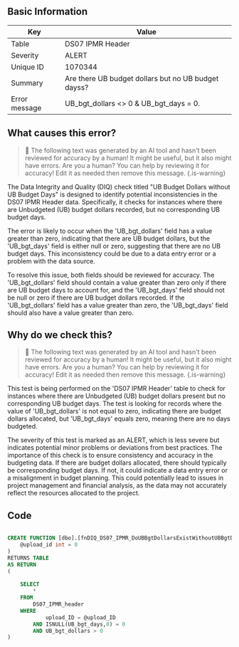 ## Basic Information
| Key         | Value          |
|-------------|----------------|
| Table       | DS07 IPMR Header |
| Severity    | ALERT |
| Unique ID   | 1070344   |
| Summary     | Are there UB budget dollars but no UB budget dayss? |
| Error message | UB_bgt_dollars <> 0 & UB_bgt_days = 0. |

## What causes this error?

> :robot: The following text was generated by an AI tool and hasn't been reviewed for accuracy by a human! It might be useful, but it also might have errors. Are you a human? You can help by reviewing it for accuracy! Edit it as needed then remove this message.
{.is-warning}

The Data Integrity and Quality (DIQ) check titled "UB Budget Dollars without UB Budget Days" is designed to identify potential inconsistencies in the DS07 IPMR Header data. Specifically, it checks for instances where there are Unbudgeted (UB) budget dollars recorded, but no corresponding UB budget days.

The error is likely to occur when the 'UB_bgt_dollars' field has a value greater than zero, indicating that there are UB budget dollars, but the 'UB_bgt_days' field is either null or zero, suggesting that there are no UB budget days. This inconsistency could be due to a data entry error or a problem with the data source.

To resolve this issue, both fields should be reviewed for accuracy. The 'UB_bgt_dollars' field should contain a value greater than zero only if there are UB budget days to account for, and the 'UB_bgt_days' field should not be null or zero if there are UB budget dollars recorded. If the 'UB_bgt_dollars' field has a value greater than zero, the 'UB_bgt_days' field should also have a value greater than zero.
## Why do we check this?

> :robot: The following text was generated by an AI tool and hasn't been reviewed for accuracy by a human! It might be useful, but it also might have errors. Are you a human? You can help by reviewing it for accuracy! Edit it as needed then remove this message.
{.is-warning}

This test is being performed on the 'DS07 IPMR Header' table to check for instances where there are Unbudgeted (UB) budget dollars present but no corresponding UB budget days. The test is looking for records where the value of 'UB_bgt_dollars' is not equal to zero, indicating there are budget dollars allocated, but 'UB_bgt_days' equals zero, meaning there are no days budgeted.

The severity of this test is marked as an ALERT, which is less severe but indicates potential minor problems or deviations from best practices. The importance of this check is to ensure consistency and accuracy in the budgeting data. If there are budget dollars allocated, there should typically be corresponding budget days. If not, it could indicate a data entry error or a misalignment in budget planning. This could potentially lead to issues in project management and financial analysis, as the data may not accurately reflect the resources allocated to the project.
## Code

```sql

CREATE FUNCTION [dbo].[fnDIQ_DS07_IPMR_DoUBBgtDollarsExistWithoutUBBgtDays] (
	@upload_id int = 0
)
RETURNS TABLE
AS RETURN
(
	
	SELECT 
		*
	FROM
		DS07_IPMR_header
	WHERE
			upload_ID = @upload_ID
		AND ISNULL(UB_bgt_days,0) = 0
		AND UB_bgt_dollars > 0
)
```
